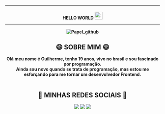 <hr>
<h4 align="center">
HELLO WORLD <img src="https://media.giphy.com/media/hvRJCLFzcasrR4ia7z/giphy.gif" width="25px">
<hr>
  

![Papel_github](https://user-images.githubusercontent.com/106843393/173702908-baccc6e9-cc06-4429-b0d7-35533044bcb1.png)
  

<div align="center">
  <h2> 😄 SOBRE MIM 😄</h2>
</div>
<div align="center">
Olá meu nome é Guilherme, tenho 19 anos, vivo no brasil e sou fascinado por programação.  
  <div align="center">
    Ainda sou novo quando se trata de programação, mas estou me esforçando para me tornar um desenvolvedor Frontend.
    </div>
</div>

  <br>
  
<div> 
<div align="center">
  <h2>💬 MINHAS REDES SOCIAIS 💬</h2>
</div>
 <div align="center">
  <a href="https://www.instagram.com/guilhormes/?hl=pt-br" target="_blank"><img src="https://img.shields.io/badge/-Instagram-161b39?style=for-the-badge&logo=instagram&logoColor=white" target="_blank"></a>
  <a href="https://twitter.com/Guilhormes" target="_blank"><img src="https://img.shields.io/badge/Twitter-161b39?style=for-the-badge&logo=twitter&logoColor=white" target="_blank"></a>
  <a href="https://www.linkedin.com/in/Guilhormes/" target="_blank"><img src="https://img.shields.io/badge/-LinkedIn-161b39?style=for-the-badge&logo=linkedin&logoColor=white" target="_blank"></a> 
</div>
